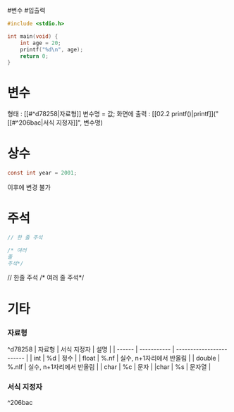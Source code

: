 #변수 #입출력
```c
#include <stdio.h>

int main(void) {
	int age = 20;
	printf("%d\n", age);
	return 0;
}
```
# 변수
형태 : [[#^d78258|자료형]] 변수명 = 값;
화면에 출력 : [[02.2 printf()|printf]]("[[#^206bac|서식 지정자]]", 변수명)
# 상수
```c
const int year = 2001;
```
이후에 변경 불가
# 주석
```c
// 한 줄 주석

/* 여러
줄
주석*/
```
// 한줄 주석
/\* 여러 줄 주석\*/
# 기타
### 자료형
^d78258
| 자료형 | 서식 지정자 | 설명                     |
| ------ | ----------- | ------------------------ |
| int    | %d          | 정수                     |
| float  | %.nf        | 실수, n+1자리에서 반올림 |
| double | %.nlf       | 실수, n+1자리에서 반올림 |
| char   | %c          | 문자                     |
|char        | %s          | 문자열                   |
### 서식 지정자
^206bac